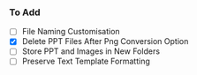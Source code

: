 ### To Add
- [ ] File Naming Customisation
- [x] Delete PPT Files After Png Conversion Option
- [ ] Store PPT and Images in New Folders
- [ ] Preserve Text Template Formatting
